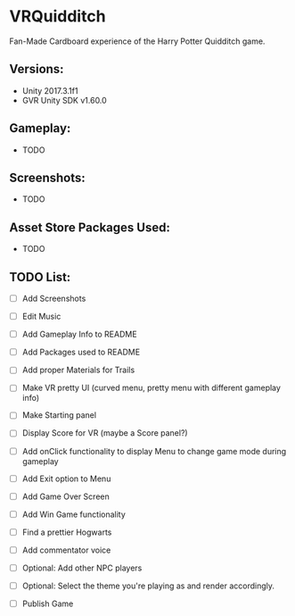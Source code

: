# VRQuidditch

Fan-Made Cardboard experience of the Harry Potter Quidditch game.

## Versions:
- Unity 2017.3.1f1
- GVR Unity SDK v1.60.0

## Gameplay:
- TODO

## Screenshots:
- TODO

## Asset Store Packages Used:
- TODO

## TODO List:
- [ ] Add Screenshots
- [ ] Edit Music
- [ ] Add Gameplay Info to README
- [ ] Add Packages used to README
- [ ] Add proper Materials for Trails
- [ ] Make VR pretty UI (curved menu, pretty menu with different gameplay info)
- [ ] Make Starting panel
- [ ] Display Score for VR (maybe a Score panel?)
- [ ] Add onClick functionality to display Menu to change game mode during gameplay
- [ ] Add Exit option to Menu
- [ ] Add Game Over Screen
- [ ] Add Win Game functionality
- [ ] Find a prettier Hogwarts
- [ ] Add commentator voice
- [ ] Optional: Add other NPC players
- [ ] Optional: Select the theme you're playing as and render accordingly.
- [ ] Publish Game

